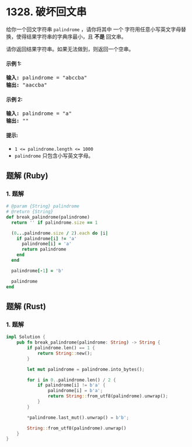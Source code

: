 # 1328. 破坏回文串
给你一个回文字符串 `palindrome` ，请你将其中 一个 字符用任意小写英文字母替换，使得结果字符串的字典序最小，且 **不是** 回文串。

请你返回结果字符串。如果无法做到，则返回一个空串。

#### 示例 1:
<pre>
<strong>输入:</strong> palindrome = "abccba"
<strong>输出:</strong> "aaccba"
</pre>

#### 示例 2:
<pre>
<strong>输入:</strong> palindrome = "a"
<strong>输出:</strong> ""
</pre>

#### 提示:
* `1 <= palindrome.length <= 1000`
* `palindrome` 只包含小写英文字母。

## 题解 (Ruby)

### 1. 题解
```Ruby
# @param {String} palindrome
# @return {String}
def break_palindrome(palindrome)
  return '' if palindrome.size == 1

  (0...palindrome.size / 2).each do |i|
    if palindrome[i] != 'a'
      palindrome[i] = 'a'
      return palindrome
    end
  end

  palindrome[-1] = 'b'

  palindrome
end
```

## 题解 (Rust)

### 1. 题解
```Rust
impl Solution {
    pub fn break_palindrome(palindrome: String) -> String {
        if palindrome.len() == 1 {
            return String::new();
        }

        let mut palindrome = palindrome.into_bytes();

        for i in 0..palindrome.len() / 2 {
            if palindrome[i] != b'a' {
                palindrome[i] = b'a';
                return String::from_utf8(palindrome).unwrap();
            }
        }

        *palindrome.last_mut().unwrap() = b'b';

        String::from_utf8(palindrome).unwrap()
    }
}
```
